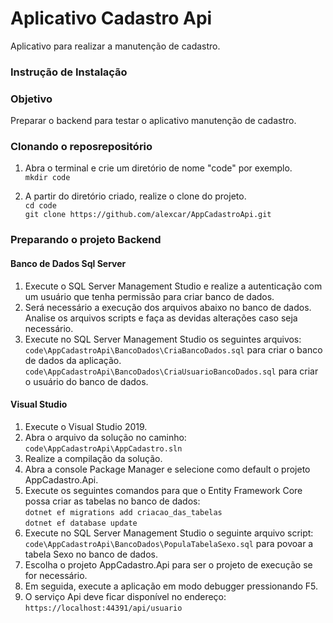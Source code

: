# Aplicativo Cadastro Api
Aplicativo para realizar a manutenção de cadastro.

### Instrução de Instalação

### Objetivo
Preparar o backend para testar o aplicativo manutenção de cadastro.

### Clonando o reposrepositório
1. Abra o terminal e crie um diretório de nome "code" por exemplo.<br>
`mkdir code` 

2. A partir do diretório criado, realize o clone do projeto.<br>
`cd code`<br>
`git clone https://github.com/alexcar/AppCadastroApi.git`

### Preparando o projeto Backend

#### Banco de Dados Sql Server
1. Execute o SQL Server Management Studio e realize a autenticação com um usuário que tenha permissão para criar banco de dados.
2. Será necessário a execução dos arquivos abaixo no banco de dados. Analise os arquivos scripts e faça as devidas alterações caso seja necessário.
3. Execute no SQL Server Management Studio os seguintes arquivos: <br>
`code\AppCadastroApi\BancoDados\CriaBancoDados.sql` para criar o banco de dados da aplicação.<br>
`code\AppCadastroApi\BancoDados\CriaUsuarioBancoDados.sql` para criar o usuário do banco de dados.

#### Visual Studio 
1. Execute o Visual Studio 2019.
2. Abra o arquivo da solução no caminho:<br> 
`code\AppCadastroApi\AppCadastro.sln`
3. Realize a compilação da solução.
4. Abra a console Package Manager e selecione como default o projeto AppCadastro.Api.
5. Execute os seguintes comandos para que o Entity Framework Core possa criar as tabelas no banco de dados:<br>
`dotnet ef migrations add criacao_das_tabelas`<br>
`dotnet ef database update`
6. Execute no SQL Server Management Studio o seguinte arquivo script:<br>
`code\AppCadastroApi\BancoDados\PopulaTabelaSexo.sql` para povoar a tabela Sexo no banco de dados.
7. Escolha o projeto AppCadastro.Api para ser o projeto de execução se for necessário.
8. Em seguida, execute a aplicação em modo debugger pressionando F5.
9. O serviço Api deve ficar disponível no endereço:<br> 
`https://localhost:44391/api/usuario`

